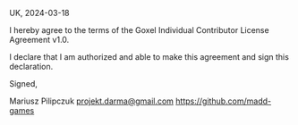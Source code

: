 UK, 2024-03-18

I hereby agree to the terms of the Goxel Individual Contributor License
Agreement v1.0.

I declare that I am authorized and able to make this agreement and sign this
declaration.

Signed,

Mariusz Pilipczuk projekt.darma@gmail.com https://github.com/madd-games